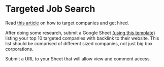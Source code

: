 # Targeted Job Search

Read [this article][1] on how to target companies and get hired. 

After doing some research, submit a Google Sheet [(using this template)][2] listing your top 10 targeted companies with backlink to their website. This list should be comprised of different sized companies, not just big box corporations. 

Submit a URL to your Sheet that will allow view and comment access. 

[1]: https://careerpivot.com/2017/target-the-company-quit-chasing-job/
[2]: https://docs.google.com/spreadsheets/d/1PGylOhiYIuDMLcGr6iUdMNSVwCwczWovbr1HqSRXBGA/edit#gid=0
